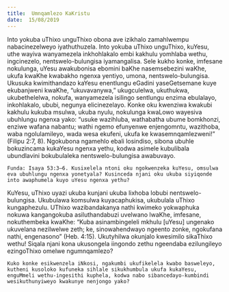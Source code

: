 ```yaml
---
title:  Umnqamlezo KaKristu
date:  15/08/2019
---
```


Into yokuba uThixo unguThixo obona ave izikhalo zamahlwempu nabacinezelweyo iyathuthuzela. Into yokuba uThixo unguThixo, kuYesu, uthe wayiva wanyamezela inkhohlakalo embi kakhulu yomhlaba wethu, ingcinezelo, nentswelo-bulungisa iyamangalisa. Sele kukho konke, imfesane nokulunga, uYesu awakubonisa ebomini baKhe nasemsebezini waKhe, ukufa kwaKhe kwabakho ngenxa yentiyo, umona, nentswelo-bulungisa.  Ukusuka kwimithandazo kaYesu enentlungu eGadini yaseGetsemane kuye ekubanjweni kwaKhe, “ukuvavanywa,” ukugculelwa, ukuthukwa, ukubethelelwa, nokufa, wanyamezela isilingo sentlungu enzima ebulalayo, inkohlakalo, ububi, negunya elicinezelayo. Konke oku kwenziwa kwakubi kakhulu kukuba msulwa, ukuba nyulu, nokulunga kwaLowo wayesiva ubuhlungu ngenxa yako: “usuke wazihluba, wathabatha ubume bomkhonzi, enziwe wafana nabantu; wathi ngemo efunyenwe enjengomntu, wazithoba, waba ngolulamileyo, wada wesa ekufeni, ukufa ke kwasemnqamlezweni!” (Filipu 2:7, 8). Ngokubona ngamehlo ebali losindiso, sibona ubuhle bokuzincama kukaYesu ngenxa yethu, kodwa asimele kubulibala ubundlavini bokubulaleka nentswelo-bulungisa awabuvayo.

`Funda: Isaya 53:3–6. Kusixelela ntoni oku ngokwenzeka kuYesu, omsulwa eva ubuhlungu ngenxa yonetyala? Kusinceda njani oku ukuba siyiqonde into awaphumela kuyo uYesu ngenxa yethu?`

KuYesu, uThixo uyazi ukuba kunjani ukuba lixhoba lobubi nentswelo-bulungisa. Ukubulawa komsulwa kuyacaphukisa, ukubulala uThixo kungaphezulu. UThixo wazibandakanya nathi kwimeko yokwaphuka nokuwa kangangokuba asiluthandabuzi uvelwano lwaKhe, imfesane, nokuthembeka kwaKhe: “Kuba asinambingeleli mkhulu [uYesu] ungenako ukuvelana nezilwelwe zeth; ke, sinowahendwayo ngeento zonke, ngokufana nathi, engenasono” (Heb. 4:15). Ukutyhilwa okunjalo kwesimilo sikaThixo wethu! Siqala njani kona ukusongela iingondo zethu ngeendaba ezilungileyo ezingoThixo omelwe ngumnqamlezo?

`Kuko konke esikwenzela iNkosi, ngakumbi ukufikelela kwabo basweleyo, kutheni kusoloko kufuneka sihlale sikukhumbula ukufa kukaYesu, enguMmeli wethu-ingesithi kuphela, kodwa nabo sibancedayo-kumbindi wesikuthunyiweyo kwakunye nenjongo yako?`